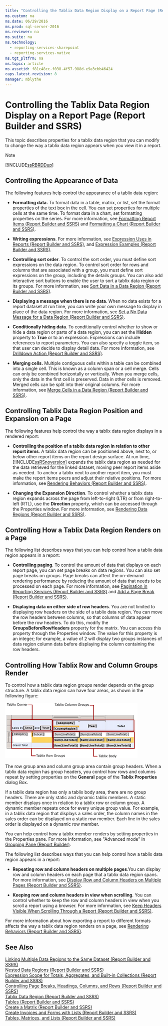 ```yaml
---
title: "Controlling the Tablix Data Region Display on a Report Page (Report Builder and SSRS)"
ms.custom: na
ms.date: 06/29/2016
ms.prod: sql-server-2016
ms.reviewer: na
ms.suite: na
ms.technology: 
  - reporting-services-sharepoint
  - reporting-services-native
ms.tgt_pltfrm: na
ms.topic: article
ms.assetid: f81c48cc-f038-4f57-988d-e9a3cbb46424
caps.latest.revision: 8
manager: mblythe
---
```

# Controlling the Tablix Data Region Display on a Report Page (Report Builder and SSRS)
This topic describes properties for a tablix data region that you can modify to change the way a tablix data region appears when you view it in a report.  
  
> [!NOTE]  
>  [!INCLUDE[ssRBRDDup](../../Topics/TopicNameContainA/includes/ssRBRDDup_md.md)]  
  
## Controlling the Appearance of Data  
 The following features help control the appearance of a tablix data region:  
  
-   **Formatting data.** To format data in a table, matrix, or list, set the format properties of the text box in the cell. You can set properties for multiple cells at the same time. To format data in a chart, set formatting properties on the series. For more information, see [Formatting Report Items (Report Builder and SSRS)](../../Topics/TopicNameNotContainA/Formatting-Report-Items--Report-Builder-and-SSRS-.md) and [Formatting a Chart (Report Builder and SSRS)](../../Topics/TopicNameContainA/Formatting-a-Chart--Report-Builder-and-SSRS-.md).  
  
-   **Writing expressions**. For more information, see [Expression Uses in Reports (Report Builder and SSRS)](../../Topics/TopicNameNotContainA/Expression-Uses-in-Reports--Report-Builder-and-SSRS-.md), and [Expression Examples (Report Builder and SSRS)](../../Topics/TopicNameNotContainA/Expression-Examples--Report-Builder-and-SSRS-.md).  
  
-   **Controlling sort order**. To control the sort order, you must define sort expressions on the data region. To control sort order for rows and columns that are associated with a group, you must define sort expressions on the group, including the details groups. You can also add interactive sort buttons to enable the user to sort a tablix data region or its groups. For more information, see [Sort Data in a Data Region (Report Builder and SSRS)](../../Topics/TopicNameContainA/Sort-Data-in-a-Data-Region--Report-Builder-and-SSRS-.md).  
  
-   **Displaying a message when there is no data**. When no data exists for a report dataset at run time, you can write your own message to display in place of the data region. For more information, see [Set a No Data Message for a Data Region (Report Builder and SSRS)](../../Topics/TopicNameContainA/Set-a-No-Data-Message-for-a-Data-Region--Report-Builder-and-SSRS-.md).  
  
-   **Conditionally hiding data**. To conditionally control whether to show or hide a data region or parts of a data region, you can set the **Hidden** property to **True** or to an expression. Expressions can include references to report parameters. You can also specify a toggle item, so that user can decide to display detail data. For more information, see [Drilldown Action (Report Builder and SSRS)](../../Topics/TopicNameNotContainA/Drilldown-Action--Report-Builder-and-SSRS-.md).  
  
-   **Merging cells.** Multiple contiguous cells within a table can be combined into a single cell. This is known as a column span or a cell merge. Cells can only be combined horizontally or vertically. When you merge cells, only the data in the first cell is preserved. Data in other cells is removed. Merged cells can be split into their original columns. For more information, see [Merge Cells in a Data Region (Report Builder and SSRS)](../../Topics/TopicNameContainA/Merge-Cells-in-a-Data-Region--Report-Builder-and-SSRS-.md).  
  
## Controlling Tablix Data Region Position and Expansion on a Page  
 The following features help control the way a tablix data region displays in a rendered report:  
  
-   **Controlling the position of a tablix data region in relation to other report items**. A tablix data region can be positioned above, next to, or below other report items on the report design surface. At run time, [!INCLUDE[ssRSnoversion](../../Topics/TopicNameContainA/includes/ssRSnoversion_md.md)] expands the tablix data region as needed for the data retrieved for the linked dataset, moving peer report items aside as needed. To anchor a tablix next to another report item, you must make the report items peers and adjust their relative positions. For more information, see [Rendering Behaviors (Report Builder  and SSRS)](../../Topics/TopicNameNotContainA/Rendering-Behaviors--Report-Builder--and-SSRS-.md).  
  
-   **Changing the Expansion Direction**. To control whether a tablix data region expands across the page from left-to-right (LTR) or from right-to-left (RTL), use the **Direction** property, which can be accessed through the Properties window. For more information, see [Rendering Data Regions (Report Builder and SSRS)](../../Topics/TopicNameNotContainA/Rendering-Data-Regions--Report-Builder-and-SSRS-.md).  
  
## Controlling How a Tablix Data Region Renders on a Page  
 The following list describes ways that you can help control how a tablix data region appears in a report:  
  
-   **Controlling paging**. To control the amount of data that displays on each report page, you can set page breaks on data regions. You can also set page breaks on groups. Page breaks can affect the on-demand rendering performance by reducing the amount of data that needs to be processed on each page. For more information, see [Pagination in Reporting Services (Report Builder  and SSRS)](../../Topics/TopicNameNotContainA/Pagination-in-Reporting-Services--Report-Builder--and-SSRS-.md) and [Add a Page Break (Report Builder and SSRS)](../../Topics/TopicNameContainA/Add-a-Page-Break--Report-Builder-and-SSRS-.md).  
  
-   **Displaying data on either side of row headers**. You are not limited to displaying row headers on the side of a tablix data region. You can move the row headers between columns, so that columns of data appear before the row headers. To do this, modify the **GroupsBeforeRowHeaders** property for the matrix. You can access this property through the Properties window. The value for this property is an integer; for example, a value of 2 will display two groups instances of data region column data before displaying the column containing the row headers.  
  
## Controlling How Tablix Row and Column Groups Render  
 To control how a tablix data region groups render depends on the group structure. A tablix data region can have four areas, as shown in the following figure:  
  
 ![Tablix data region areas](../../Topics/TopicNameContainA/media/rs_TablixAreas.gif "rs_TablixAreas")  
  
 The row group area and column group area contain group headers. When a tablix data region has group headers, you control how rows and columns repeat by setting properties on the **General** page of the **Tablix Properties** dialog Box.  
  
 If a tablix data region has only a tablix body area, there are no group headers. There are only static and dynamic tablix members. A static member displays once in relation to a tablix row or column group. A dynamic member repeats once for every unique group value. For example, in a tablix data region that displays a sales order, the column names in the sales order can be displayed on a static row member. Each line in the sales order is displayed on a dynamic row member.  
  
 You can help control how a tablix member renders by setting properties in the Properties pane. For more information, see "Advanced mode" in [Grouping Pane (Report Builder)](../../Topics/TopicNameNotContainA/Grouping-Pane--Report-Builder-.md).  
  
 The following list describes ways that you can help control how a tablix data region appears in a report:  
  
-   **Repeating row and column headers on multiple pages**.You can display row and column headers on each page that a tablix data region spans. For more information, see [Display Row and Column Headers on Multiple Pages (Report Builder and SSRS)](../../Topics/TopicNameNotContainA/Display-Row-and-Column-Headers-on-Multiple-Pages--Report-Builder-and-SSRS-.md).  
  
-   **Keeping row and column headers in view when scrolling**. You can control whether to keep the row and column headers in view when you scroll a report using a browser. For more information, see [Keep Headers Visible When Scrolling Through a Report (Report Builder and SSRS)](../../Topics/TopicNameContainA/Keep-Headers-Visible-When-Scrolling-Through-a-Report--Report-Builder-and-SSRS-.md).  
  
 For more information about how exporting a report to different formats affects the way a tablix data region renders on a page, see [Rendering Behaviors (Report Builder  and SSRS)](../../Topics/TopicNameNotContainA/Rendering-Behaviors--Report-Builder--and-SSRS-.md).  
  
## See Also  
 [Linking Multiple Data Regions to the Same Dataset (Report Builder and SSRS)](../../Topics/TopicNameNotContainA/Linking-Multiple-Data-Regions-to-the-Same-Dataset--Report-Builder-and-SSRS-.md)   
 [Nested Data Regions (Report Builder and SSRS)](../../Topics/TopicNameNotContainA/Nested-Data-Regions--Report-Builder-and-SSRS-.md)   
 [Expression Scope for Totals, Aggregates, and Built-in Collections (Report Builder and SSRS)](../../Topics/TopicNameNotContainA/Expression-Scope-for-Totals--Aggregates--and-Built-in-Collections--Report-Builder-and-SSRS-.md)   
 [Controlling Page Breaks, Headings, Columns, and Rows (Report Builder and SSRS)](../../Topics/TopicNameNotContainA/Controlling-Page-Breaks--Headings--Columns--and-Rows--Report-Builder-and-SSRS-.md)   
 [Tablix Data Region (Report Builder and SSRS)](../../Topics/TopicNameNotContainA/Tablix-Data-Region--Report-Builder-and-SSRS-.md)   
 [Tables (Report Builder  and SSRS)](../../Topics/TopicNameNotContainA/Tables--Report-Builder--and-SSRS-.md)   
 [Create a Matrix (Report Builder and SSRS)](../../Topics/TopicNameContainA/Create-a-Matrix--Report-Builder-and-SSRS-.md)   
 [Create Invoices and Forms with Lists (Report Builder and SSRS)](../../Topics/TopicNameNotContainA/Create-Invoices-and-Forms-with-Lists--Report-Builder-and-SSRS-.md)   
 [Tables, Matrices, and Lists (Report Builder and SSRS)](../../Topics/TopicNameNotContainA/Tables--Matrices--and-Lists--Report-Builder-and-SSRS-.md)